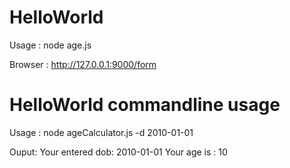 # HelloWorld

Usage : node age.js

Browser : http://127.0.0.1:9000/form

# HelloWorld commandline usage 
Usage : node ageCalculator.js -d 2010-01-01

Ouput: 
Your entered dob: 2010-01-01
Your age is : 10

